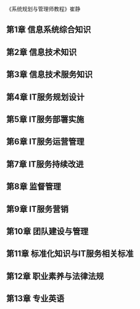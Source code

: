 《系统规划与管理师教程》崔静

## 第1章 信息系统综合知识
## 第2章 信息技术知识
## 第3章 信息技术服务知识
## 第4章 IT服务规划设计
## 第5章 IT服务部署实施
## 第6章 IT服务运营管理
## 第7章 IT服务持续改进
## 第8章 监督管理
## 第9章 IT服务营销
## 第10章 团队建设与管理
## 第11章 标准化知识与IT服务相关标准
## 第12章 职业素养与法律法规
## 第13章 专业英语